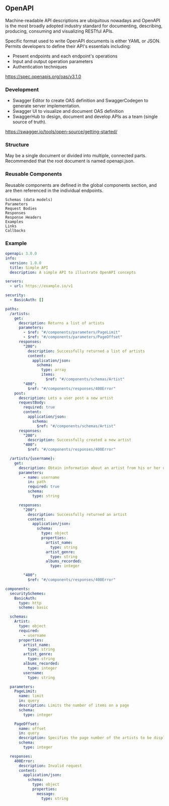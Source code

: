 ## OpenAPI

Machine-readable API descriptions are ubiquitous nowadays and OpenAPI is the most broadly adopted industry standard for documenting, describing, producing, consuming and visualizing RESTful APIs.

Specific format used to write OpenAPI documents is either YAML or JSON. Permits developers to define their API's essentials including:

- Present endpoints and each endpoint's operations
- Input and output operation parameters
- Authentication techniques

https://spec.openapis.org/oas/v3.1.0

### Development

- Swagger Editor to create OAS definition and SwaggerCodegen to generate server implementation.
- Swagger UI to visualize and document OAS definition
- SwaggerHub to design, document and develop APIs as a team (single source of truth).

https://swagger.io/tools/open-source/getting-started/

### Structure

May be a single document or divided into multiple, connected parts. Recommended that the root document is named openapi.json.

### Reusable Components

Reusable components are defined in the global components section, and are then referenced in the individual endpoints.

```
Schemas (data models)
Parameters
Request Bodies
Responses
Response Headers
Examples
Links
Callbacks
```

### Example

```yaml
openapi: 3.0.0
info:
  version: 1.0.0
  title: Simple API
  description: A simple API to illustrate OpenAPI concepts

servers:
  - url: https://example.io/v1

security:
  - BasicAuth: []

paths:
  /artists:
    get:
      description: Returns a list of artists
      parameters:
        - $ref: "#/components/parameters/PageLimit"
        - $ref: "#/components/parameters/PageOffset"
      responses:
        "200":
          description: Successfully returned a list of artists
          content:
            application/json:
              schema:
                type: array
                items:
                  $ref: "#/components/schemas/Artist"
        "400":
          $ref: "#/components/responses/400Error"
    post:
      description: Lets a user post a new artist
      requestBody:
        required: true
        content:
          application/json:
            schema:
              $ref: "#/components/schemas/Artist"
      responses:
        "200":
          description: Successfully created a new artist
        "400":
          $ref: "#/components/responses/400Error"

  /artists/{username}:
    get:
      description: Obtain information about an artist from his or her unique username
      parameters:
        - name: username
          in: path
          required: true
          schema:
            type: string

      responses:
        "200":
          description: Successfully returned an artist
          content:
            application/json:
              schema:
                type: object
                properties:
                  artist_name:
                    type: string
                  artist_genre:
                    type: string
                  albums_recorded:
                    type: integer

        "400":
          $ref: "#/components/responses/400Error"

components:
  securitySchemes:
    BasicAuth:
      type: http
      scheme: basic

  schemas:
    Artist:
      type: object
      required:
        - username
      properties:
        artist_name:
          type: string
        artist_genre:
          type: string
        albums_recorded:
          type: integer
        username:
          type: string

  parameters:
    PageLimit:
      name: limit
      in: query
      description: Limits the number of items on a page
      schema:
        type: integer

    PageOffset:
      name: offset
      in: query
      description: Specifies the page number of the artists to be displayed
      schema:
        type: integer

  responses:
    400Error:
      description: Invalid request
      content:
        application/json:
          schema:
            type: object
            properties:
              message:
                type: string
```
